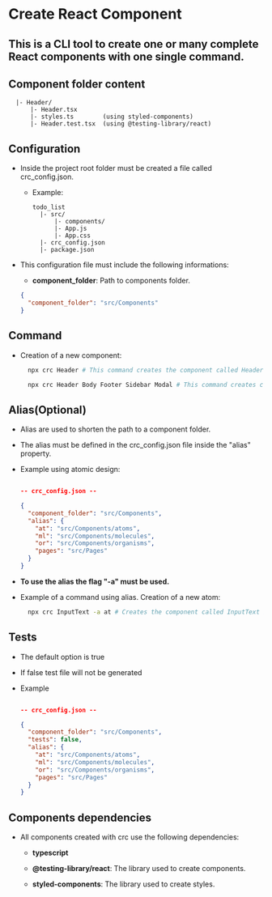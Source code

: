 # Create React Component

## **This is a CLI tool to create one or many complete React components with one single command.**

## Component folder content

```
  |- Header/
      |- Header.tsx
      |- styles.ts        (using styled-components)
      |- Header.test.tsx  (using @testing-library/react)
```

## Configuration

- Inside the project root folder must be created a file called crc_config.json.

  - Example:

    ```
    todo_list
      |- src/
          |- components/
          |- App.js
          |- App.css
      |- crc_config.json
      |- package.json
    ```

- This configuration file must include the following informations:

  - **component_folder**: Path to components folder.

  ```json
  {
    "component_folder": "src/Components"
  }
  ```

## Command

- Creation of a new component:

  ```bash
    npx crc Header # This command creates the component called Header inside the component_folder defined in crc_config.json

    npx crc Header Body Footer Sidebar Modal # This command creates components in batch inside the component_folder.
  ```

## Alias(Optional)

- Alias are used to shorten the path to a component folder.

- The alias must be defined in the crc_config.json file inside the "alias" property.

- Example using atomic design:

  ```json

  -- crc_config.json --

  {
    "component_folder": "src/Components",
    "alias": {
      "at": "src/Components/atoms",
      "ml": "src/Components/molecules",
      "or": "src/Components/organisms",
      "pages": "src/Pages"
    }
  }
  ```

- **To use the alias the flag "-a" must be used.**

- Example of a command using alias. Creation of a new atom:
  ```bash
    npx crc InputText -a at # Creates the component called InputText inside the src/Components/atoms folder
  ```

## Tests

- The default option is true

- If false test file will not be generated

- Example

  ```json

  -- crc_config.json --

  {
    "component_folder": "src/Components",
    "tests": false,
    "alias": {
      "at": "src/Components/atoms",
      "ml": "src/Components/molecules",
      "or": "src/Components/organisms",
      "pages": "src/Pages"
    }
  }
  ```

## Components dependencies

- All components created with crc use the following dependencies:

  - **typescript**

  - **@testing-library/react**: The library used to create components.

  - **styled-components**: The library used to create styles.
